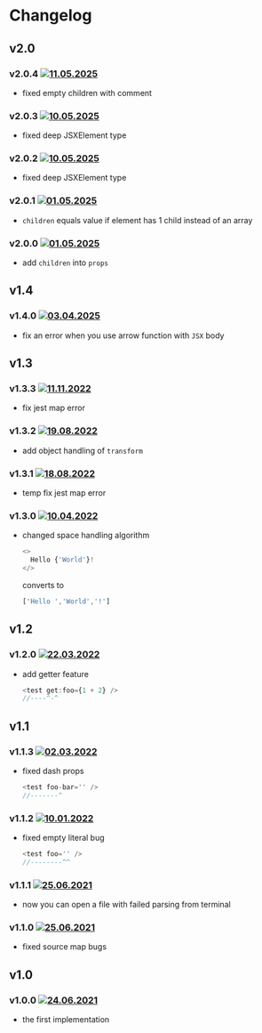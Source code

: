 # Changelog

## v2.0

### v2.0.4 [![11.05.2025](https://img.shields.io/date/1746912453)](https://github.com/d8corp/innet-jsx/tree/v2.0.4)

- fixed empty children with comment

### v2.0.3 [![10.05.2025](https://img.shields.io/date/1746880659)](https://github.com/d8corp/innet-jsx/tree/v2.0.3)

- fixed deep JSXElement type

### v2.0.2 [![10.05.2025](https://img.shields.io/date/1746877700)](https://github.com/d8corp/innet-jsx/tree/v2.0.2)

- fixed deep JSXElement type

### v2.0.1 [![01.05.2025](https://img.shields.io/date/1746125392)](https://github.com/d8corp/innet-jsx/tree/v2.0.1)

- `children` equals value if element has 1 child instead of an array

### v2.0.0 [![01.05.2025](https://img.shields.io/date/1746120186)](https://github.com/d8corp/innet-jsx/tree/v2.0.0)

- add `children` into `props`

## v1.4

### v1.4.0 [![03.04.2025](https://img.shields.io/date/1743628601)](https://github.com/d8corp/innet-jsx/tree/v1.4.0)

- fix an error when you use arrow function with `JSX` body

## v1.3

### v1.3.3 [![11.11.2022](https://img.shields.io/date/1668166492)](https://github.com/d8corp/innet-jsx/tree/v1.3.3)

- fix jest map error

### v1.3.2 [![19.08.2022](https://img.shields.io/date/1660896288)](https://github.com/d8corp/innet-jsx/tree/v1.3.2)

- add object handling of `transform`

### v1.3.1 [![18.08.2022](https://img.shields.io/date/1660840746)](https://github.com/d8corp/innet-jsx/tree/v1.3.1)

- temp fix jest map error

### v1.3.0 [![10.04.2022](https://img.shields.io/date/1649587842)](https://github.com/d8corp/innet-jsx/tree/v1.3.0)

- changed space handling algorithm
  ```typescript jsx
  <>
    Hello {'World'}!
  </>
  ```
  converts to
  ```typescript jsx
  ['Hello ','World','!']
  ```

## v1.2

### v1.2.0 [![22.03.2022](https://img.shields.io/date/1647978691)](https://github.com/d8corp/innet-jsx/tree/v1.2.0)
- add getter feature
  ```typescript jsx
  <test get:foo={1 + 2} />
  //----^-^
  ```

## v1.1

### v1.1.3 [![02.03.2022](https://img.shields.io/date/1646170118)](https://github.com/d8corp/innet-jsx/tree/v1.1.3)
- fixed dash props
  ```typescript jsx
  <test foo-bar='' />
  //-------^
  ```

### v1.1.2 [![10.01.2022](https://img.shields.io/date/1641846763)](https://github.com/d8corp/innet-jsx/tree/v1.1.2)
- fixed empty literal bug
  ```typescript jsx
  <test foo='' />
  //--------^^
  ```

### v1.1.1 [![25.06.2021](https://img.shields.io/date/1624793291)](https://github.com/d8corp/innet-jsx/tree/v1.1.1)
- now you can open a file with failed parsing from terminal

### v1.1.0 [![25.06.2021](https://img.shields.io/date/1624632591)](https://github.com/d8corp/innet-jsx/tree/v1.1.0)
- fixed source map bugs

## v1.0

### v1.0.0 [![24.06.2021](https://img.shields.io/date/1624547959)](https://github.com/d8corp/innet-jsx/tree/v1.0.0)
- the first implementation
